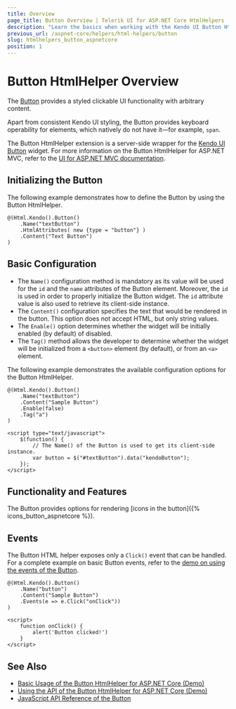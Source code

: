 ```yaml
---
title: Overview
page_title: Button Overview | Telerik UI for ASP.NET Core HtmlHelpers
description: "Learn the basics when working with the Kendo UI Button HtmlHelper for ASP.NET Core (MVC 6 or ASP.NET Core MVC)."
previous_url: /aspnet-core/helpers/html-helpers/button
slug: htmlhelpers_button_aspnetcore
position: 1
---
```


# Button HtmlHelper Overview

The [Button](http://docs.telerik.com/kendo-ui/controls/navigation/button/overview) provides a styled clickable UI functionality with arbitrary content.

Apart from consistent Kendo UI styling, the Button provides keyboard operability for elements, which natively do not have it&mdash;for example, `span`.

The Button HtmlHelper extension is a server-side wrapper for the [Kendo UI Button](http://demos.telerik.com/kendo-ui/button/index) widget. For more information on the Button HtmlHelper for ASP.NET MVC, refer to the [UI for ASP.NET MVC documentation](https://docs.telerik.com/aspnet-mvc/helpers/button/overview).

## Initializing the Button

The following example demonstrates how to define the Button by using the Button HtmlHelper.

```
@(Html.Kendo().Button()
    .Name("textButton")
    .HtmlAttributes( new {type = "button"} )
    .Content("Text Button")
)
```

## Basic Configuration

* The `Name()` configuration method is mandatory as its value will be used for the `id` and the `name` attributes of the Button element. Moreover, the `id` is used in order to properly initialize the Button widget. The `id` attribute value is also used to retrieve its client-side instance.
* The `Content()` configuration specifies the text that would be rendered in the button. This option does not accept HTML, but only string values.
* The `Enable()` option determines whether the widget will be initially enabled (by default) of disabled.
* The `Tag()` method allows the developer to determine whether the widget will be initialized from a `<button>` element (by default), or from an `<a>` element.

The following example demonstrates the available configuration options for the Button HtmlHelper.

```
@(Html.Kendo().Button()
	.Name("textButton")
	.Content("Sample Button")
	.Enable(false)
	.Tag("a")
)

<script type="text/javascript">
    $(function() {
        // The Name() of the Button is used to get its client-side instance.
        var button = $("#textButton").data("kendoButton");
    });
</script>
```

## Functionality and Features

The Button provides options for rendering [icons in the button]({% icons_button_aspnetcore %}).

## Events

The Button HTML helper exposes only a `Click()` event that can be handled. For a complete example on basic Button events, refer to the [demo on using the events of the Button](https://demos.telerik.com/aspnet-core/button/events).

```
@(Html.Kendo().Button()
	.Name("button")
	.Content("Sample Button")
	.Events(e => e.Click("onClick"))
)

<script>
	function onClick() {
		alert('Button clicked!')
	}
</script>
```

## See Also

* [Basic Usage of the Button HtmlHelper for ASP.NET Core (Demo)](https://demos.telerik.com/aspnet-core/button/index)
* [Using the API of the Button HtmlHelper for ASP.NET Core (Demo)](https://demos.telerik.com/aspnet-core/button/api)
* [JavaScript API Reference of the Button](http://docs.telerik.com/kendo-ui/api/javascript/ui/button)
